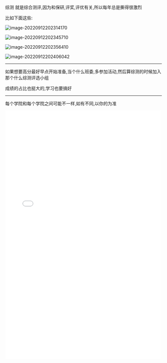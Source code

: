 综测 就是综合测评,因为和保研,评奖,评优有关,所以每年总是撕得很激烈



比如下面这些:

![image-20220912202314170](https://i0.hdslb.com/bfs/album/ac39fbc449e33fa61432a434bfd1d68825da3d81.png)

![image-20220912202345710](https://i0.hdslb.com/bfs/album/5385e8e6b0a6258ac4f0d7cbe42d3ae70f290027.png)

![image-20220912202356410](https://i0.hdslb.com/bfs/album/17f9cb00f8cdc2ed51f7beb05637cd891ac37ccd.png)

![image-20220912202406042](https://i0.hdslb.com/bfs/album/2e1a4591d6d4bbc00be33619b2d03aeb231193d0.png)





---


如果想要高分最好早点开始准备,当个什么班委,多参加活动,然后算综测的时候加入那个什么综测评选小组

成绩的占比也挺大的,学习也要搞好

----



每个学院和每个学院之间可能不一样,如有不同,以你的为准



<iframe src="/static/综测.pdf" style="width:500px; height:800px;" frameborder="0"></iframe>
